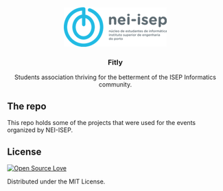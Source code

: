 <!-- PROJECT SHIELDS -->
<!--
*** I'm using markdown "reference style" links for readability.
*** Reference links are enclosed in brackets [ ] instead of parentheses ( ).
*** See the bottom of this document for the declaration of the reference variables
*** for contributors-url, forks-url, etc. This is an optional, concise syntax you may use.
*** https://www.markdownguide.org/basic-syntax/#reference-style-links
-->

<!-- PROJECT LOGO -->
<br />
<p align="center">
  <a href="#">
    <img src="./nei_isep.png" alt="NEI Logo">
  </a>

  <h3 align="center">Fitly</h3>

  <p align="center">
    Students association thriving for the betterment of the ISEP Informatics community.
    <br />
  </p>
</p>


<!-- ABOUT THE PROJECT -->
## The repo

This repo holds some of the projects that were used for the events organized by NEI-ISEP.

<!-- LICENSE -->
## License

[![Open Source Love](https://badges.frapsoft.com/os/mit/mit.svg?v=102)](LICENSE)

Distributed under the MIT License.
